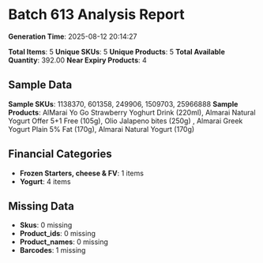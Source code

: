 # Batch 613 Analysis Report

**Generation Time**: 2025-08-12 20:14:27

**Total Items**: 5
**Unique SKUs**: 5
**Unique Products**: 5
**Total Available Quantity**: 392.00
**Near Expiry Products**: 4

## Sample Data
**Sample SKUs**: 1138370, 601358, 249906, 1509703, 25966888
**Sample Products**: AlMarai Yo Go Strawberry Yoghurt Drink (220ml), Almarai Natural Yogurt Offer 5+1 Free (105g), Olio Jalapeno bites (250g) 	, Almarai Greek Yogurt Plain 5% Fat (170g), Almarai Natural Yogurt (170g)

## Financial Categories
- **Frozen Starters, cheese & FV**: 1 items
- **Yogurt**: 4 items

## Missing Data
- **Skus**: 0 missing
- **Product_ids**: 0 missing
- **Product_names**: 0 missing
- **Barcodes**: 1 missing
